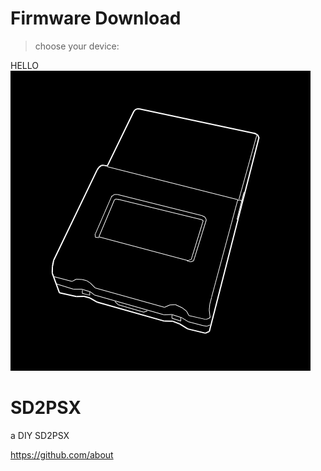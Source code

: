 # Firmware Download

> choose your device:

<div class="anim-hover-grow Box p-3">HELLO</div>

<div class="d-flex flex-column flex-md-row flex-items-center flex-md-items-center">
    <div class="col-2 d-flex flex-items-center flex-items-center flex-md-items-start">
      <img class="width-full avatar mb-2 mb-md-0" src="_img/sd2psx-diy.png" alt="github" />
    </div>
    <div class="col-12 col-md-10 d-flex flex-column flex-justify-center flex-items-center flex-md-items-start pl-md-4">
      <h1 class="text-normal lh-condensed">SD2PSX</h1>
      <p class="h4 color-fg-muted text-normal mb-2">a DIY SD2PSX</p>
      <a class="color-fg-muted text-small" href="#url">https://github.com/about</a>
    </div>
</div>